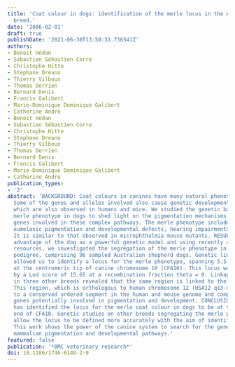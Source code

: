 ```yaml
---
title: 'Coat colour in dogs: identification of the merle locus in the Australian shepherd
  breed.'
date: '2006-02-01'
draft: true
publishDate: '2021-06-30T13:50:33.736541Z'
authors:
- Benoit Hédan
- Sebastien Sébastien Corre
- Christophe Hitte
- Stéphane Dréano
- Thierry Vilboux
- Thomas Derrien
- Bernard Denis
- Francis Galibert
- Marie-Dominique Dominique Galibert
- Catherine André
- Benoit Hedan
- Sebastien Sébastien Corre
- Christophe Hitte
- Stephane Dreano
- Thierry Vilboux
- Thomas Derrien
- Bernard Denis
- Francis Galibert
- Marie-Dominique Dominique Galibert
- Catherine Andre
publication_types:
- '2'
abstract: 'BACKGROUND: Coat colours in canines have many natural phenotypic variants.
  Some of the genes and alleles involved also cause genetic developmental defects,
  which are also observed in humans and mice. We studied the genetic bases of the
  merle phenotype in dogs to shed light on the pigmentation mechanisms and to identify
  genes involved in these complex pathways. The merle phenotype includes a lack of
  eumelanic pigmentation and developmental defects, hearing impairments and microphthalmia.
  It is similar to that observed in microphthalmia mouse mutants. RESULTS: Taking
  advantage of the dog as a powerful genetic model and using recently available genomic
  resources, we investigated the segregation of the merle phenotype in a five-generation
  pedigree, comprising 96 sampled Australian shepherd dogs. Genetic linkage analysis
  allowed us to identify a locus for the merle phenotype, spanning 5.5 megabases,
  at the centromeric tip of canine chromosome 10 (CFA10). This locus was supported
  by a Lod score of 15.65 at a recombination fraction theta = 0. Linkage analysis
  in three other breeds revealed that the same region is linked to the merle phenotype.
  This region, which is orthologous to human chromosome 12 (HSA12 q13-q14), belongs
  to a conserved ordered segment in the human and mouse genome and comprises several
  genes potentially involved in pigmentation and development. CONCLUSION: This study
  has identified the locus for the merle coat colour in dogs to be at the centromeric
  end of CFA10. Genetic studies on other breeds segregating the merle phenotype should
  allow the locus to be defined more accurately with the aim of identifying the gene.
  This work shows the power of the canine system to search for the genetic bases of
  mammalian pigmentation and developmental pathways.'
featured: false
publication: '*BMC veterinary research*'
doi: 10.1186/1746-6148-2-9
---
```


